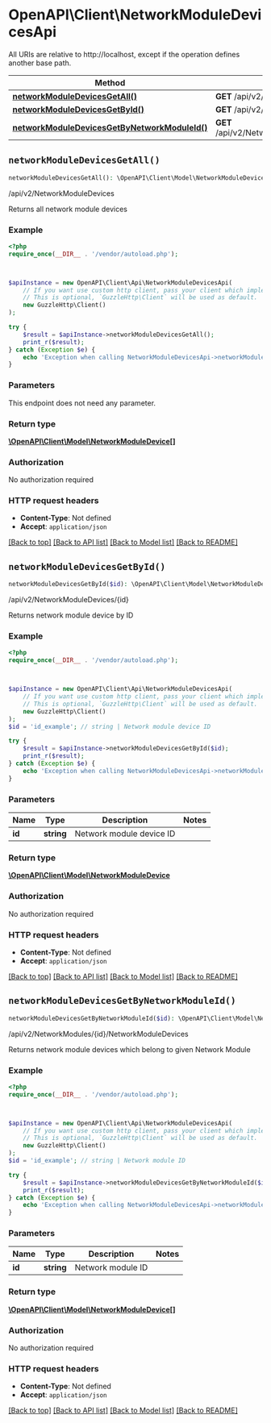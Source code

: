 # OpenAPI\Client\NetworkModuleDevicesApi

All URIs are relative to http://localhost, except if the operation defines another base path.

| Method | HTTP request | Description |
| ------------- | ------------- | ------------- |
| [**networkModuleDevicesGetAll()**](NetworkModuleDevicesApi.md#networkModuleDevicesGetAll) | **GET** /api/v2/NetworkModuleDevices | /api/v2/NetworkModuleDevices |
| [**networkModuleDevicesGetById()**](NetworkModuleDevicesApi.md#networkModuleDevicesGetById) | **GET** /api/v2/NetworkModuleDevices/{id} | /api/v2/NetworkModuleDevices/{id} |
| [**networkModuleDevicesGetByNetworkModuleId()**](NetworkModuleDevicesApi.md#networkModuleDevicesGetByNetworkModuleId) | **GET** /api/v2/NetworkModules/{id}/NetworkModuleDevices | /api/v2/NetworkModules/{id}/NetworkModuleDevices |


## `networkModuleDevicesGetAll()`

```php
networkModuleDevicesGetAll(): \OpenAPI\Client\Model\NetworkModuleDevice[]
```

/api/v2/NetworkModuleDevices

Returns all network module devices

### Example

```php
<?php
require_once(__DIR__ . '/vendor/autoload.php');



$apiInstance = new OpenAPI\Client\Api\NetworkModuleDevicesApi(
    // If you want use custom http client, pass your client which implements `GuzzleHttp\ClientInterface`.
    // This is optional, `GuzzleHttp\Client` will be used as default.
    new GuzzleHttp\Client()
);

try {
    $result = $apiInstance->networkModuleDevicesGetAll();
    print_r($result);
} catch (Exception $e) {
    echo 'Exception when calling NetworkModuleDevicesApi->networkModuleDevicesGetAll: ', $e->getMessage(), PHP_EOL;
}
```

### Parameters

This endpoint does not need any parameter.

### Return type

[**\OpenAPI\Client\Model\NetworkModuleDevice[]**](../Model/NetworkModuleDevice.md)

### Authorization

No authorization required

### HTTP request headers

- **Content-Type**: Not defined
- **Accept**: `application/json`

[[Back to top]](#) [[Back to API list]](../../README.md#endpoints)
[[Back to Model list]](../../README.md#models)
[[Back to README]](../../README.md)

## `networkModuleDevicesGetById()`

```php
networkModuleDevicesGetById($id): \OpenAPI\Client\Model\NetworkModuleDevice
```

/api/v2/NetworkModuleDevices/{id}

Returns network module device by ID

### Example

```php
<?php
require_once(__DIR__ . '/vendor/autoload.php');



$apiInstance = new OpenAPI\Client\Api\NetworkModuleDevicesApi(
    // If you want use custom http client, pass your client which implements `GuzzleHttp\ClientInterface`.
    // This is optional, `GuzzleHttp\Client` will be used as default.
    new GuzzleHttp\Client()
);
$id = 'id_example'; // string | Network module device ID

try {
    $result = $apiInstance->networkModuleDevicesGetById($id);
    print_r($result);
} catch (Exception $e) {
    echo 'Exception when calling NetworkModuleDevicesApi->networkModuleDevicesGetById: ', $e->getMessage(), PHP_EOL;
}
```

### Parameters

| Name | Type | Description  | Notes |
| ------------- | ------------- | ------------- | ------------- |
| **id** | **string**| Network module device ID | |

### Return type

[**\OpenAPI\Client\Model\NetworkModuleDevice**](../Model/NetworkModuleDevice.md)

### Authorization

No authorization required

### HTTP request headers

- **Content-Type**: Not defined
- **Accept**: `application/json`

[[Back to top]](#) [[Back to API list]](../../README.md#endpoints)
[[Back to Model list]](../../README.md#models)
[[Back to README]](../../README.md)

## `networkModuleDevicesGetByNetworkModuleId()`

```php
networkModuleDevicesGetByNetworkModuleId($id): \OpenAPI\Client\Model\NetworkModuleDevice[]
```

/api/v2/NetworkModules/{id}/NetworkModuleDevices

Returns network module devices which belong to given Network Module

### Example

```php
<?php
require_once(__DIR__ . '/vendor/autoload.php');



$apiInstance = new OpenAPI\Client\Api\NetworkModuleDevicesApi(
    // If you want use custom http client, pass your client which implements `GuzzleHttp\ClientInterface`.
    // This is optional, `GuzzleHttp\Client` will be used as default.
    new GuzzleHttp\Client()
);
$id = 'id_example'; // string | Network module ID

try {
    $result = $apiInstance->networkModuleDevicesGetByNetworkModuleId($id);
    print_r($result);
} catch (Exception $e) {
    echo 'Exception when calling NetworkModuleDevicesApi->networkModuleDevicesGetByNetworkModuleId: ', $e->getMessage(), PHP_EOL;
}
```

### Parameters

| Name | Type | Description  | Notes |
| ------------- | ------------- | ------------- | ------------- |
| **id** | **string**| Network module ID | |

### Return type

[**\OpenAPI\Client\Model\NetworkModuleDevice[]**](../Model/NetworkModuleDevice.md)

### Authorization

No authorization required

### HTTP request headers

- **Content-Type**: Not defined
- **Accept**: `application/json`

[[Back to top]](#) [[Back to API list]](../../README.md#endpoints)
[[Back to Model list]](../../README.md#models)
[[Back to README]](../../README.md)
